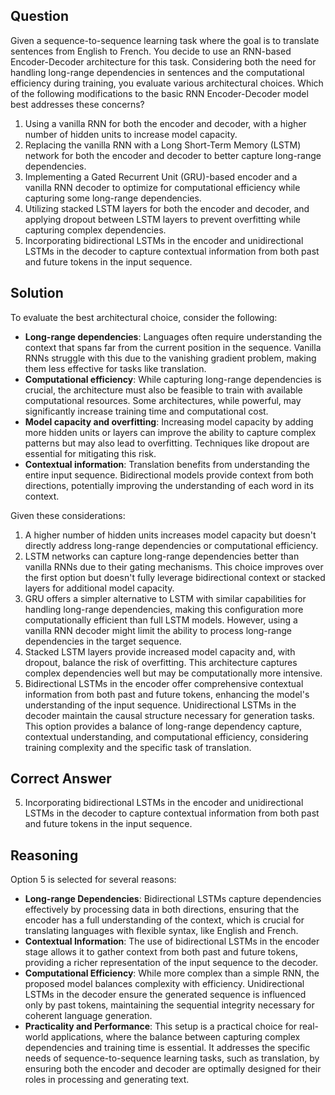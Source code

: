 ## Question
Given a sequence-to-sequence learning task where the goal is to translate sentences from English to French. You decide to use an RNN-based Encoder-Decoder architecture for this task. Considering both the need for handling long-range dependencies in sentences and the computational efficiency during training, you evaluate various architectural choices. Which of the following modifications to the basic RNN Encoder-Decoder model best addresses these concerns?

1. Using a vanilla RNN for both the encoder and decoder, with a higher number of hidden units to increase model capacity.
2. Replacing the vanilla RNN with a Long Short-Term Memory (LSTM) network for both the encoder and decoder to better capture long-range dependencies.
3. Implementing a Gated Recurrent Unit (GRU)-based encoder and a vanilla RNN decoder to optimize for computational efficiency while capturing some long-range dependencies.
4. Utilizing stacked LSTM layers for both the encoder and decoder, and applying dropout between LSTM layers to prevent overfitting while capturing complex dependencies.
5. Incorporating bidirectional LSTMs in the encoder and unidirectional LSTMs in the decoder to capture contextual information from both past and future tokens in the input sequence.

## Solution
To evaluate the best architectural choice, consider the following:

- **Long-range dependencies**: Languages often require understanding the context that spans far from the current position in the sequence. Vanilla RNNs struggle with this due to the vanishing gradient problem, making them less effective for tasks like translation.
- **Computational efficiency**: While capturing long-range dependencies is crucial, the architecture must also be feasible to train with available computational resources. Some architectures, while powerful, may significantly increase training time and computational cost.
- **Model capacity and overfitting**: Increasing model capacity by adding more hidden units or layers can improve the ability to capture complex patterns but may also lead to overfitting. Techniques like dropout are essential for mitigating this risk.
- **Contextual information**: Translation benefits from understanding the entire input sequence. Bidirectional models provide context from both directions, potentially improving the understanding of each word in its context.

Given these considerations:

1. A higher number of hidden units increases model capacity but doesn't directly address long-range dependencies or computational efficiency.
2. LSTM networks can capture long-range dependencies better than vanilla RNNs due to their gating mechanisms. This choice improves over the first option but doesn't fully leverage bidirectional context or stacked layers for additional model capacity.
3. GRU offers a simpler alternative to LSTM with similar capabilities for handling long-range dependencies, making this configuration more computationally efficient than full LSTM models. However, using a vanilla RNN decoder might limit the ability to process long-range dependencies in the target sequence.
4. Stacked LSTM layers provide increased model capacity and, with dropout, balance the risk of overfitting. This architecture captures complex dependencies well but may be computationally more intensive.
5. Bidirectional LSTMs in the encoder offer comprehensive contextual information from both past and future tokens, enhancing the model's understanding of the input sequence. Unidirectional LSTMs in the decoder maintain the causal structure necessary for generation tasks. This option provides a balance of long-range dependency capture, contextual understanding, and computational efficiency, considering training complexity and the specific task of translation.

## Correct Answer
5. Incorporating bidirectional LSTMs in the encoder and unidirectional LSTMs in the decoder to capture contextual information from both past and future tokens in the input sequence.

## Reasoning
Option 5 is selected for several reasons:

- **Long-range Dependencies**: Bidirectional LSTMs capture dependencies effectively by processing data in both directions, ensuring that the encoder has a full understanding of the context, which is crucial for translating languages with flexible syntax, like English and French.
- **Contextual Information**: The use of bidirectional LSTMs in the encoder stage allows it to gather context from both past and future tokens, providing a richer representation of the input sequence to the decoder.
- **Computational Efficiency**: While more complex than a simple RNN, the proposed model balances complexity with efficiency. Unidirectional LSTMs in the decoder ensure the generated sequence is influenced only by past tokens, maintaining the sequential integrity necessary for coherent language generation.
- **Practicality and Performance**: This setup is a practical choice for real-world applications, where the balance between capturing complex dependencies and training time is essential. It addresses the specific needs of sequence-to-sequence learning tasks, such as translation, by ensuring both the encoder and decoder are optimally designed for their roles in processing and generating text.